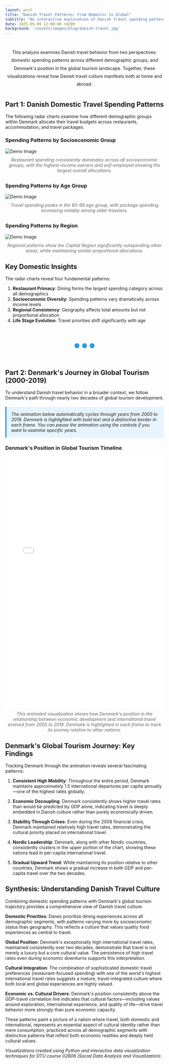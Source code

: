 ```yaml
---
layout: post
title: "Danish Travel Patterns: From Domestic to Global"
subtitle: "An interactive exploration of Danish travel spending patterns and Denmark's journey in global tourism"
date: 2025-05-09 12:00:00 +0200
background: '/assets/images/blog/danish-travel.jpg'
---
```


<style>
.intro-section {
  max-width: 800px;
  margin: 40px auto;
  text-align: center;
  line-height: 1.8;
}

.section-divider {
  text-align: center;
  margin: 60px 0;
  font-size: 1.5em;
  color: #3498db;
  font-weight: bold;
}

.viz-caption {
  text-align: center;
  font-style: italic;
  color: #666;
  margin-top: 10px;
  margin-bottom: 30px;
}

.iframe-container {
  position: relative;
  width: 100%;
  height: 750px;
  margin: 30px 0;
  background-color: #f8f9fa;
  border-radius: 8px;
  box-shadow: 0 4px 12px rgba(0,0,0,0.1);
  overflow: hidden;
}

.iframe-container iframe {
  width: 100%;
  height: 100%;
  border: none;
}

.highlight-box {
  background-color: #e8f4fd;
  border-left: 4px solid #3498db;
  padding: 15px;
  margin: 20px 0;
  font-style: italic;
}
</style>

<div class="intro-section">
This analysis examines Danish travel behavior from two perspectives: domestic spending patterns across different demographic groups, and Denmark's position in the global tourism landscape. Together, these visualizations reveal how Danish travel culture manifests both at home and abroad.
</div>

## Part 1: Danish Domestic Travel Spending Patterns

The following radar charts examine how different demographic groups within Denmark allocate their travel budgets across restaurants, accommodation, and travel packages.

### Spending Patterns by Socioeconomic Group

<img class="img-fluid" src="/assets/danish_travel_socioeconomic_final.png" alt="Demo Image">

<div class="viz-caption">
Restaurant spending consistently dominates across all socioeconomic groups, with the highest-income earners and self-employed showing the largest overall allocations.
</div>

### Spending Patterns by Age Group

<img class="img-fluid" src="/assets/danish_travel_age_final.png" alt="Demo Image">

<div class="viz-caption">
Travel spending peaks in the 60-69 age group, with package spending increasing notably among older travelers.
</div>

### Spending Patterns by Region

<img class="img-fluid" src="/assets/danish_travel_region_final.png" alt="Demo Image">

<div class="viz-caption">
Regional patterns show the Capital Region significantly outspending other areas, while maintaining similar proportional allocations.
</div>

## Key Domestic Insights

The radar charts reveal four fundamental patterns:

1. **Restaurant Primacy**: Dining forms the largest spending category across all demographics
2. **Socioeconomic Diversity**: Spending patterns vary dramatically across income levels
3. **Regional Consistency**: Geography affects total amounts but not proportional allocation
4. **Life Stage Evolution**: Travel priorities shift significantly with age

<div class="section-divider">● ● ●</div>

## Part 2: Denmark's Journey in Global Tourism (2000-2019)

To understand Danish travel behavior in a broader context, we follow Denmark's path through nearly two decades of global tourism development.

<div class="highlight-box">
The animation below automatically cycles through years from 2000 to 2019. Denmark is highlighted with bold text and a distinctive border in each frame. You can pause the animation using the controls if you want to examine specific years.
</div>

### Denmark's Position in Global Tourism Timeline

<iframe src="/assets/denmark_tourism_bubble_final_animation.html" width="100%" height="800" frameborder="0"></iframe>

<div class="viz-caption">
This animated visualization shows how Denmark's position in the relationship between economic development and international travel evolved from 2000 to 2019. Denmark is highlighted in each frame to track its journey relative to other nations.
</div>

## Denmark's Global Tourism Journey: Key Findings

Tracking Denmark through the animation reveals several fascinating patterns:

1. **Consistent High Mobility**: Throughout the entire period, Denmark maintains approximately 1.5 international departures per capita annually—one of the highest rates globally.

2. **Economic Decoupling**: Denmark consistently shows higher travel rates than would be predicted by GDP alone, indicating travel is deeply embedded in Danish culture rather than purely economically driven.

3. **Stability Through Crises**: Even during the 2008 financial crisis, Denmark maintained relatively high travel rates, demonstrating the cultural priority placed on international travel.

4. **Nordic Leadership**: Denmark, along with other Nordic countries, consistently clusters in the upper portion of the chart, showing these nations lead in per-capita international travel.

5. **Gradual Upward Trend**: While maintaining its position relative to other countries, Denmark shows a gradual increase in both GDP and per-capita travel over the two decades.

## Synthesis: Understanding Danish Travel Culture

Combining domestic spending patterns with Denmark's global tourism trajectory provides a comprehensive view of Danish travel culture:

**Domestic Priorities**: Danes prioritize dining experiences across all demographic segments, with patterns varying more by socioeconomic status than geography. This reflects a culture that values quality food experiences as central to travel.

**Global Position**: Denmark's exceptionally high international travel rates, maintained consistently over two decades, demonstrate that travel is not merely a luxury but a core cultural value. The persistence of high travel rates even during economic downturns supports this interpretation.

**Cultural Integration**: The combination of sophisticated domestic travel preferences (restaurant-focused spending) with one of the world's highest international travel rates suggests a mature, travel-integrated culture where both local and global experiences are highly valued.

**Economic vs. Cultural Drivers**: Denmark's position consistently above the GDP-travel correlation line indicates that cultural factors—including values around exploration, international experience, and quality of life—drive travel behavior more strongly than pure economic capacity.

These patterns paint a picture of a nation where travel, both domestic and international, represents an essential aspect of cultural identity rather than mere consumption, practiced across all demographic segments with distinctive patterns that reflect both economic realities and deeply held cultural values.

*Visualizations created using Python and interactive data visualization techniques for DTU course 02806 (Social Data Analysis and Visualization).*